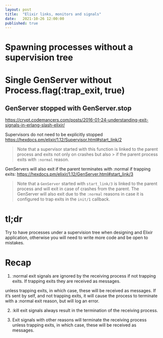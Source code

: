 ```yaml
---
layout: post
title:  "Elixir links, monitors and signals"
date:   2021-10-26 12:00:00
published: true
---
```


# Spawning processes without a supervision tree

# Single GenServer without Process.flag(:trap_exit, true)

## GenServer stopped with GenServer.stop


https://crypt.codemancers.com/posts/2016-01-24-understanding-exit-signals-in-erlang-slash-elixir/

Supervisors do not need to be explicitly stopped
https://hexdocs.pm/elixir/1.12/Supervisor.html#start_link/2

> Note that a supervisor started with this function is linked to the parent process and exits not only on crashes but also > if the parent process exits with `:normal` reason.

GenServers will also exit if the parent terminates with :normal if trapping exits:
https://hexdocs.pm/elixir/1.12/GenServer.html#start_link/3

> Note that a `GenServer` started with `start_link/3` is linked to the
> parent process and will exit in case of crashes from the parent. The GenServer
> will also exit due to the `:normal` reasons in case it is configured to trap
> exits in the `init/1` callback.


# tl;dr

Try to have processes under a supervision tree when designing and Elixir application, otherwise you will
need to write more code and be open to mistakes.

# Recap

1. :normal exit signals are ignored by the receiving process if not trapping exits.  If trapping exits they are received as messages.

unless trapping exits, in which case, these will be received as messages. If it’s sent by self, and not trapping exits, it will cause the process to terminate with a :normal exit reason, but will log an error.

2. :kill exit signals always result in the termination of the receiving process.

3. Exit signals with other reasons will terminate the receiving process unless trapping exits, in which case, these will be received as messages.


